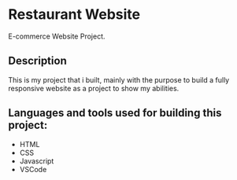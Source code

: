# Restaurant Website

E-commerce Website Project.

## Description

This is my project that i built, mainly with the purpose to build a fully responsive website as a project to show my abilities.

## Languages and tools used for building this project:
- HTML
- CSS
- Javascript
- VSCode